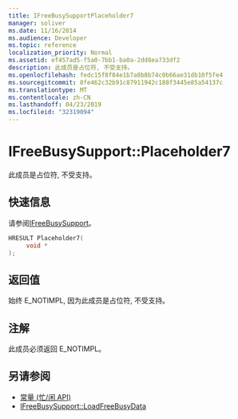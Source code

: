 ```yaml
---
title: IFreeBusySupportPlaceholder7
manager: soliver
ms.date: 11/16/2014
ms.audience: Developer
ms.topic: reference
localization_priority: Normal
ms.assetid: ef457ad5-f5a0-7bb1-ba0a-2dd8ea733df2
description: 此成员是占位符, 不受支持。
ms.openlocfilehash: fedc15f8f84e1b7a0b8b74c0b66ae31db10f5fe4
ms.sourcegitcommit: 8fe462c32b91c87911942c188f3445e85a54137c
ms.translationtype: MT
ms.contentlocale: zh-CN
ms.lasthandoff: 04/23/2019
ms.locfileid: "32319094"
---
```

# <a name="ifreebusysupportplaceholder7"></a>IFreeBusySupport::Placeholder7

此成员是占位符, 不受支持。
  
## <a name="quick-info"></a>快速信息

请参阅[IFreeBusySupport](ifreebusysupport.md)。
  
```cpp
HRESULT Placeholder7( 
     void *  
);
```

## <a name="return-values"></a>返回值

始终 E_NOTIMPL, 因为此成员是占位符, 不受支持。
  
## <a name="remarks"></a>注解

此成员必须返回 E_NOTIMPL。
  
## <a name="see-also"></a>另请参阅

- [常量 (忙/闲 API)](constants-free-busy-api.md) 
- [IFreeBusySupport::LoadFreeBusyData](ifreebusysupport-loadfreebusydata.md)

